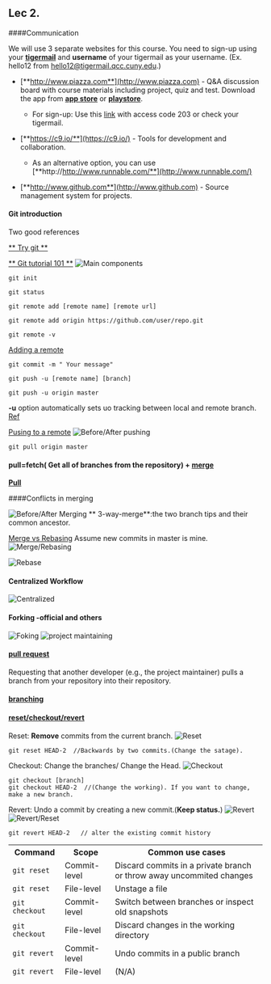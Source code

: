 ## Lec 2. 

####Communication

We will use 3 separate websites for this course. You need to sign-up using your [**tigermail**](https://tigermail.qcc.cuny.edu/) and **username** of your tigermail as your username. (Ex. hello12 from hello12@tigermail.qcc.cuny.edu.)

* [**http://www.piazza.com**](http://www.piazza.com) - Q&A discussion board with course materials including project, quiz and test. Download the app from [**app store**](https://itunes.apple.com/us/app/piazza/id453142230?mt=8) or [**playstore**](https://play.google.com/store/apps/details?id=com.piazza.android&hl=en).
   * For sign-up: Use this [link](http://piazza.com/queensborough_cc/spring2015/cs203d124) with access code 203 or check your tigermail.
   
* [**https://c9.io/**](https://c9.io/) - Tools for development and collaboration.
    * As an alternative option, you can use [**http://http://www.runnable.com/**](http://www.runnable.com/)
     
  
* [**http://www.github.com**](http://www.github.com) - Source management system for projects.
  
#### Git introduction
Two good references

[** Try git **](https://try.github.io/levels/1/challenges/1)

[** Git tutorial 101 **](https://www.atlassian.com/git/)
![Main components](https://www.atlassian.com/git/images/tutorials/advanced/resetting-checking-out-and-reverting/01.svg)

```
git init
```

```
git status
```



```
git remote add [remote name] [remote url]

git remote add origin https://github.com/user/repo.git

git remote -v
```
[Adding a remote](https://help.github.com/articles/adding-a-remote/)

```
git commit -m " Your message"
```

```
git push -u [remote name] [branch]

git push -u origin master
```
**-u** option automatically sets uo tracking between local and remote branch. [Ref](http://mislav.uniqpath.com/2010/07/git-tips/)

[Pusing to a remote](https://help.github.com/articles/pushing-to-a-remote/)
![Before/After pushing](https://www.atlassian.com/git/images/tutorials/collaborating/syncing/04.svg)



```
git pull origin master
```
#### pull=fetch( Get all of branches from the repository) + [merge](https://www.atlassian.com/git/tutorials/using-branches/git-checkout)

[**Pull**](https://www.atlassian.com/git/tutorials/syncing/git-pull)


####Conflicts in merging

![Before/After Merging](https://www.atlassian.com/git/images/tutorials/collaborating/using-branches/08.svg)
** 3-way-merge**:the two branch tips and their common ancestor.


[Merge vs Rebasing](https://www.atlassian.com/git/tutorials/merging-vs-rebasing/)
Assume new commits in master is mine.
![Merge/Rebasing](https://www.atlassian.com/git/images/tutorials/advanced/merging-vs-rebasing/01.svg)

![Rebase](https://www.atlassian.com/git/images/tutorials/getting-started/rewriting-history/02.svg)


#### Centralized Workflow
![Centralized](https://www.atlassian.com/git/images/tutorials/collaborating/comparing-workflows/centralized-workflow/01.svg)

#### Forking -official and others 
![Foking](https://www.atlassian.com/git/images/tutorials/collaborating/comparing-workflows/forking-workflow/01.svg)
![project maintaining](https://www.atlassian.com/git/images/tutorials/collaborating/comparing-workflows/forking-workflow/07.svg)
#### [pull request](https://www.atlassian.com/git/tutorials/making-a-pull-request)
 Requesting that another developer (e.g., the project maintainer) pulls a branch from your repository into their repository.

#### [branching](https://www.atlassian.com/git/tutorials/using-branches)


#### [reset/checkout/revert](https://www.atlassian.com/git/tutorials/resetting-checking-out-and-reverting)

Reset: **Remove** commits from the current branch.
![Reset](https://www.atlassian.com/git/images/tutorials/advanced/resetting-checking-out-and-reverting/02.svg)

```
git reset HEAD-2  //Backwards by two commits.(Change the satage).
```
Checkout: Change the branches/ Change the Head.
![Checkout](https://www.atlassian.com/git/images/tutorials/advanced/resetting-checking-out-and-reverting/05.svg)

```
git checkout [branch] 
git checkout HEAD-2  //(Change the working). If you want to change, make a new branch.
```
Revert:  Undo a commit by creating a new commit.(**Keep status.**)
![Revert](https://www.atlassian.com/git/images/tutorials/advanced/resetting-checking-out-and-reverting/06.svg)
![Revert/Reset](https://www.atlassian.com/git/images/tutorials/getting-started/undoing-changes/04.svg)
```
git revert HEAD-2   // alter the existing commit history
```
<table data-reactid=".0.4.0.0.$=1$tutorials:0.$=1$/git/tutorials/resetting-checking-out-and-reverting:0.0.1.0.0.3.1:2"><thead data-reactid=".0.4.0.0.$=1$tutorials:0.$=1$/git/tutorials/resetting-checking-out-and-reverting:0.0.1.0.0.3.1:2.0"><tr data-reactid=".0.4.0.0.$=1$tutorials:0.$=1$/git/tutorials/resetting-checking-out-and-reverting:0.0.1.0.0.3.1:2.0.0"><th data-reactid=".0.4.0.0.$=1$tutorials:0.$=1$/git/tutorials/resetting-checking-out-and-reverting:0.0.1.0.0.3.1:2.0.0.0"><span data-reactid=".0.4.0.0.$=1$tutorials:0.$=1$/git/tutorials/resetting-checking-out-and-reverting:0.0.1.0.0.3.1:2.0.0.0.0">Command</span></th><th data-reactid=".0.4.0.0.$=1$tutorials:0.$=1$/git/tutorials/resetting-checking-out-and-reverting:0.0.1.0.0.3.1:2.0.0.1"><span data-reactid=".0.4.0.0.$=1$tutorials:0.$=1$/git/tutorials/resetting-checking-out-and-reverting:0.0.1.0.0.3.1:2.0.0.1.0">Scope</span></th><th data-reactid=".0.4.0.0.$=1$tutorials:0.$=1$/git/tutorials/resetting-checking-out-and-reverting:0.0.1.0.0.3.1:2.0.0.2"><span data-reactid=".0.4.0.0.$=1$tutorials:0.$=1$/git/tutorials/resetting-checking-out-and-reverting:0.0.1.0.0.3.1:2.0.0.2.0">Common use cases</span></th></tr></thead><thead data-reactid=".0.4.0.0.$=1$tutorials:0.$=1$/git/tutorials/resetting-checking-out-and-reverting:0.0.1.0.0.3.1:2.1"><tr data-reactid=".0.4.0.0.$=1$tutorials:0.$=1$/git/tutorials/resetting-checking-out-and-reverting:0.0.1.0.0.3.1:2.1.0"><td data-reactid=".0.4.0.0.$=1$tutorials:0.$=1$/git/tutorials/resetting-checking-out-and-reverting:0.0.1.0.0.3.1:2.1.0.0"><code data-reactid=".0.4.0.0.$=1$tutorials:0.$=1$/git/tutorials/resetting-checking-out-and-reverting:0.0.1.0.0.3.1:2.1.0.0.0">git reset</code></td><td data-reactid=".0.4.0.0.$=1$tutorials:0.$=1$/git/tutorials/resetting-checking-out-and-reverting:0.0.1.0.0.3.1:2.1.0.1"><span data-reactid=".0.4.0.0.$=1$tutorials:0.$=1$/git/tutorials/resetting-checking-out-and-reverting:0.0.1.0.0.3.1:2.1.0.1.0">Commit-level</span></td><td data-reactid=".0.4.0.0.$=1$tutorials:0.$=1$/git/tutorials/resetting-checking-out-and-reverting:0.0.1.0.0.3.1:2.1.0.2"><span data-reactid=".0.4.0.0.$=1$tutorials:0.$=1$/git/tutorials/resetting-checking-out-and-reverting:0.0.1.0.0.3.1:2.1.0.2.0">Discard commits in a private branch or throw away uncommited changes</span></td></tr><tr data-reactid=".0.4.0.0.$=1$tutorials:0.$=1$/git/tutorials/resetting-checking-out-and-reverting:0.0.1.0.0.3.1:2.1.1"><td data-reactid=".0.4.0.0.$=1$tutorials:0.$=1$/git/tutorials/resetting-checking-out-and-reverting:0.0.1.0.0.3.1:2.1.1.0"><code data-reactid=".0.4.0.0.$=1$tutorials:0.$=1$/git/tutorials/resetting-checking-out-and-reverting:0.0.1.0.0.3.1:2.1.1.0.0">git reset</code></td><td data-reactid=".0.4.0.0.$=1$tutorials:0.$=1$/git/tutorials/resetting-checking-out-and-reverting:0.0.1.0.0.3.1:2.1.1.1"><span data-reactid=".0.4.0.0.$=1$tutorials:0.$=1$/git/tutorials/resetting-checking-out-and-reverting:0.0.1.0.0.3.1:2.1.1.1.0">File-level</span></td><td data-reactid=".0.4.0.0.$=1$tutorials:0.$=1$/git/tutorials/resetting-checking-out-and-reverting:0.0.1.0.0.3.1:2.1.1.2"><span data-reactid=".0.4.0.0.$=1$tutorials:0.$=1$/git/tutorials/resetting-checking-out-and-reverting:0.0.1.0.0.3.1:2.1.1.2.0">Unstage a file</span></td></tr><tr data-reactid=".0.4.0.0.$=1$tutorials:0.$=1$/git/tutorials/resetting-checking-out-and-reverting:0.0.1.0.0.3.1:2.1.2"><td data-reactid=".0.4.0.0.$=1$tutorials:0.$=1$/git/tutorials/resetting-checking-out-and-reverting:0.0.1.0.0.3.1:2.1.2.0"><code data-reactid=".0.4.0.0.$=1$tutorials:0.$=1$/git/tutorials/resetting-checking-out-and-reverting:0.0.1.0.0.3.1:2.1.2.0.0">git checkout</code></td><td data-reactid=".0.4.0.0.$=1$tutorials:0.$=1$/git/tutorials/resetting-checking-out-and-reverting:0.0.1.0.0.3.1:2.1.2.1"><span data-reactid=".0.4.0.0.$=1$tutorials:0.$=1$/git/tutorials/resetting-checking-out-and-reverting:0.0.1.0.0.3.1:2.1.2.1.0">Commit-level</span></td><td data-reactid=".0.4.0.0.$=1$tutorials:0.$=1$/git/tutorials/resetting-checking-out-and-reverting:0.0.1.0.0.3.1:2.1.2.2"><span data-reactid=".0.4.0.0.$=1$tutorials:0.$=1$/git/tutorials/resetting-checking-out-and-reverting:0.0.1.0.0.3.1:2.1.2.2.0">Switch between branches or inspect old snapshots</span></td></tr><tr data-reactid=".0.4.0.0.$=1$tutorials:0.$=1$/git/tutorials/resetting-checking-out-and-reverting:0.0.1.0.0.3.1:2.1.3"><td data-reactid=".0.4.0.0.$=1$tutorials:0.$=1$/git/tutorials/resetting-checking-out-and-reverting:0.0.1.0.0.3.1:2.1.3.0"><code data-reactid=".0.4.0.0.$=1$tutorials:0.$=1$/git/tutorials/resetting-checking-out-and-reverting:0.0.1.0.0.3.1:2.1.3.0.0">git checkout</code></td><td data-reactid=".0.4.0.0.$=1$tutorials:0.$=1$/git/tutorials/resetting-checking-out-and-reverting:0.0.1.0.0.3.1:2.1.3.1"><span data-reactid=".0.4.0.0.$=1$tutorials:0.$=1$/git/tutorials/resetting-checking-out-and-reverting:0.0.1.0.0.3.1:2.1.3.1.0">File-level</span></td><td data-reactid=".0.4.0.0.$=1$tutorials:0.$=1$/git/tutorials/resetting-checking-out-and-reverting:0.0.1.0.0.3.1:2.1.3.2"><span data-reactid=".0.4.0.0.$=1$tutorials:0.$=1$/git/tutorials/resetting-checking-out-and-reverting:0.0.1.0.0.3.1:2.1.3.2.0">Discard changes in the working directory</span></td></tr><tr data-reactid=".0.4.0.0.$=1$tutorials:0.$=1$/git/tutorials/resetting-checking-out-and-reverting:0.0.1.0.0.3.1:2.1.4"><td data-reactid=".0.4.0.0.$=1$tutorials:0.$=1$/git/tutorials/resetting-checking-out-and-reverting:0.0.1.0.0.3.1:2.1.4.0"><code data-reactid=".0.4.0.0.$=1$tutorials:0.$=1$/git/tutorials/resetting-checking-out-and-reverting:0.0.1.0.0.3.1:2.1.4.0.0">git revert</code></td><td data-reactid=".0.4.0.0.$=1$tutorials:0.$=1$/git/tutorials/resetting-checking-out-and-reverting:0.0.1.0.0.3.1:2.1.4.1"><span data-reactid=".0.4.0.0.$=1$tutorials:0.$=1$/git/tutorials/resetting-checking-out-and-reverting:0.0.1.0.0.3.1:2.1.4.1.0">Commit-level</span></td><td data-reactid=".0.4.0.0.$=1$tutorials:0.$=1$/git/tutorials/resetting-checking-out-and-reverting:0.0.1.0.0.3.1:2.1.4.2"><span data-reactid=".0.4.0.0.$=1$tutorials:0.$=1$/git/tutorials/resetting-checking-out-and-reverting:0.0.1.0.0.3.1:2.1.4.2.0">Undo commits in a public branch</span></td></tr><tr data-reactid=".0.4.0.0.$=1$tutorials:0.$=1$/git/tutorials/resetting-checking-out-and-reverting:0.0.1.0.0.3.1:2.1.5"><td data-reactid=".0.4.0.0.$=1$tutorials:0.$=1$/git/tutorials/resetting-checking-out-and-reverting:0.0.1.0.0.3.1:2.1.5.0"><code data-reactid=".0.4.0.0.$=1$tutorials:0.$=1$/git/tutorials/resetting-checking-out-and-reverting:0.0.1.0.0.3.1:2.1.5.0.0">git revert</code></td><td data-reactid=".0.4.0.0.$=1$tutorials:0.$=1$/git/tutorials/resetting-checking-out-and-reverting:0.0.1.0.0.3.1:2.1.5.1"><span data-reactid=".0.4.0.0.$=1$tutorials:0.$=1$/git/tutorials/resetting-checking-out-and-reverting:0.0.1.0.0.3.1:2.1.5.1.0">File-level</span></td><td data-reactid=".0.4.0.0.$=1$tutorials:0.$=1$/git/tutorials/resetting-checking-out-and-reverting:0.0.1.0.0.3.1:2.1.5.2"><span data-reactid=".0.4.0.0.$=1$tutorials:0.$=1$/git/tutorials/resetting-checking-out-and-reverting:0.0.1.0.0.3.1:2.1.5.2.0">(N/A)</span></td></tr></thead></table>
